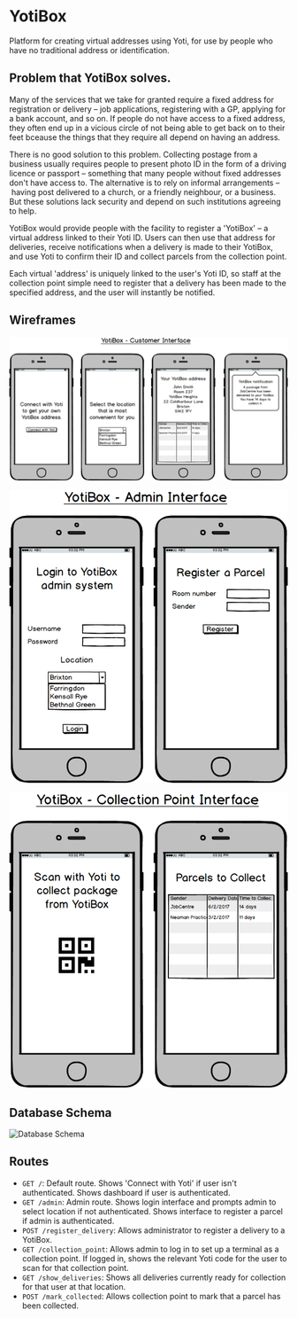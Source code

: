 # YotiBox
Platform for creating virtual addresses using Yoti, for use by people who have no traditional address or identification.

## Problem that YotiBox solves.
Many of the services that we take for granted require a fixed address for registration or delivery – job applications, registering with a GP, applying for a bank account, and so on. If people do not have access to a fixed address, they often end up in a vicious circle of not being able to get back on to their feet bceause the things that they require all depend on having an address.

There is no good solution to this problem. Collecting postage from a business usually requires people to present photo ID in the form of a driving licence or passport – something that many people without fixed addresses don't have access to. The alternative is to rely on informal arrangements – having post delivered to a church, or a friendly neighbour, or a business. But these solutions lack security and depend on such institutions agreeing to help.

YotiBox would provide people with the facility to register a 'YotiBox' – a virtual address linked to their Yoti ID. Users can then use that address for deliveries, receive notifications when a delivery is made to their YotiBox, and use Yoti to confirm their ID and collect parcels from the collection point.

Each virtual 'address' is uniquely linked to the user's Yoti ID, so staff at the collection point simple need to register that a delivery has been made to the specified address, and the user will instantly be notified.

## Wireframes
![Customer front-end](https://github.com/stevehopkinson/yotibox/blob/master/wireframes/YotiBox%20-%20Front%20End.png?raw=true)


![Admin front-end](https://github.com/stevehopkinson/yotibox/blob/master/wireframes/YotiBox%20-%20Admin%20Front%20End.png?raw=true)


![Collection interface](https://github.com/stevehopkinson/yotibox/blob/master/wireframes/YotiBox%20-%20Collection%20Point.png?raw=true)



## Database Schema
![Database Schema](https://github.com/stevehopkinson/yotibox/blob/master/wireframes/YotiBox%20%E2%80%93%20Database%20Schema.png?raw=true)


## Routes
* ```GET /```: Default route. Shows 'Connect with Yoti' if user isn't authenticated. Shows dashboard if user is authenticated.
* ```GET /admin```: Admin route. Shows login interface and prompts admin to select location if not authenticated. Shows interface to register a parcel if admin is authenticated.
* ```POST /register_delivery```: Allows administrator to register a delivery to a YotiBox.
* ```GET /collection_point```: Allows admin to log in to set up a terminal as a collection point. If logged in, shows the relevant Yoti code for the user to scan for that collection point.
* ```GET /show_deliveries```: Shows all deliveries currently ready for collection for that user at that location.
* ```POST /mark_collected```: Allows collection point to mark that a parcel has been collected.
